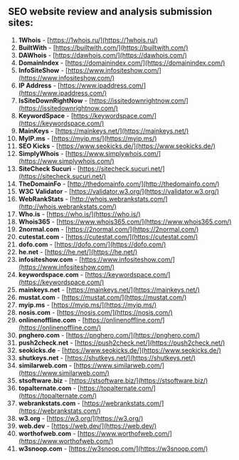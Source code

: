 ## SEO website review and analysis submission sites:

1. **1Whois** - [https://1whois.ru/](https://1whois.ru/)
2. **BuiltWith** - [https://builtwith.com/](https://builtwith.com/)
3. **DAWhois** - [https://dawhois.com/](https://dawhois.com/)
4. **DomainIndex** - [https://domainindex.com/](https://domainindex.com/)
5. **InfoSiteShow** - [https://www.infositeshow.com/](https://www.infositeshow.com/)
6. **IP Address** - [https://www.ipaddress.com/](https://www.ipaddress.com/)
7. **IsSiteDownRightNow** - [https://issitedownrightnow.com/](https://issitedownrightnow.com/)
8. **KeywordSpace** - [https://keywordspace.com/](https://keywordspace.com/)
9. **MainKeys** - [https://mainkeys.net/](https://mainkeys.net/)
10. **MyIP.ms** - [https://myip.ms/](https://myip.ms/)
11. **SEO Kicks** - [https://www.seokicks.de/](https://www.seokicks.de/)
12. **SimplyWhois** - [https://www.simplywhois.com/](https://www.simplywhois.com/)
13. **SiteCheck Sucuri** - [https://sitecheck.sucuri.net/](https://sitecheck.sucuri.net/)
14. **TheDomainFo** - [http://thedomainfo.com/](http://thedomainfo.com/)
15. **W3C Validator** - [https://validator.w3.org/](https://validator.w3.org/)
16. **WebRankStats** - [http://whois.webrankstats.com/](http://whois.webrankstats.com/)
17. **Who.is** - [https://who.is/](https://who.is/)
18. **Whois365** - [https://www.whois365.com/](https://www.whois365.com/)
19. **2normal.com** - [https://2normal.com/](https://2normal.com/)
20. **cutestat.com** - [https://cutestat.com/](https://cutestat.com/)
21. **dofo.com** - [https://dofo.com/](https://dofo.com/)
22. **he.net** - [https://he.net/](https://he.net/)
23. **infositeshow.com** - [https://www.infositeshow.com/](https://www.infositeshow.com/)
24. **keywordspace.com** - [https://keywordspace.com/](https://keywordspace.com/)
25. **mainkeys.net** - [https://mainkeys.net/](https://mainkeys.net/)
26. **mustat.com** - [https://mustat.com/](https://mustat.com/)
27. **myip.ms** - [https://myip.ms/](https://myip.ms/)
28. **nosis.com** - [https://nosis.com/](https://nosis.com/)
29. **onlinenoffline.com** - [https://onlinenoffline.com/](https://onlinenoffline.com/)
30. **pnghero.com** - [https://pnghero.com/](https://pnghero.com/)
31. **push2check.net** - [https://push2check.net/](https://push2check.net/)
32. **seokicks.de** - [https://www.seokicks.de/](https://www.seokicks.de/)
33. **shutkeys.net** - [https://shutkeys.net/](https://shutkeys.net/)
34. **similarweb.com** - [https://www.similarweb.com/](https://www.similarweb.com/)
35. **stsoftware.biz** - [https://stsoftware.biz/](https://stsoftware.biz/)
36. **topalternate.com** - [https://topalternate.com/](https://topalternate.com/)
37. **webrankstats.com** - [https://webrankstats.com/](https://webrankstats.com/)
38. **w3.org** - [https://w3.org/](https://w3.org/)
39. **web.dev** - [https://web.dev/](https://web.dev/)
40. **worthofweb.com** - [https://www.worthofweb.com/](https://www.worthofweb.com/)
41. **w3snoop.com** - [https://w3snoop.com/](https://w3snoop.com/)
